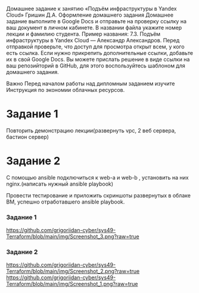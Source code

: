 Домашнее задание к занятию «Подъём инфраструктуры в Yandex Cloud» Гришин Д.А.
Оформление домашнего задания
Домашнее задание выполните в Google Docs и отправьте на проверку ссылку на ваш документ в личном кабинете.
В названии файла укажите номер лекции и фамилию студента. Пример названия: 7.3. Подъём инфраструктуры в Yandex Cloud — Александр Александров.
Перед отправкой проверьте, что доступ для просмотра открыт всем, у кого есть ссылка. Если нужно прикрепить дополнительные ссылки, добавьте их в свой Google Docs.
Вы можете прислать решение в виде ссылки на ваш репозийторий в GitHub, для этого воспользуйтесь шаблоном для домашнего задания.

Важно
Перед началом работы над дипломным заданием изучите Инструкция по экономии облачных ресурсов.

# Задание 1
Повторить демонстрацию лекции(развернуть vpc, 2 веб сервера, бастион сервер)

# Задание 2
С помощью ansible подключиться к web-a и web-b , установить на них nginx.(написать нужный ansible playbook)

Провести тестирование и приложить скриншоты развернутых в облаке ВМ, успешно отработавшего ansible playbook.

### Задание 1
https://github.com/grigoriidan-cyber/sys49-Terraform/blob/main/img/Screenshot_3.png?raw=true

### Задание 2
https://github.com/grigoriidan-cyber/sys49-Terraform/blob/main/img/Screenshot_2.png?raw=true
https://github.com/grigoriidan-cyber/sys49-Terraform/blob/main/img/Screenshot_1.png?raw=true
